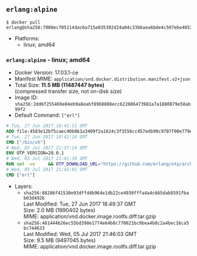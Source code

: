 ## `erlang:alpine`

```console
$ docker pull erlang@sha256:7008ecf05114dac6a715e035302d24a04c33b6aea6bde4c507ebe4053f443a74
```

-	Platforms:
	-	linux; amd64

### `erlang:alpine` - linux; amd64

-	Docker Version: 17.03.1-ce
-	Manifest MIME: `application/vnd.docker.distribution.manifest.v2+json`
-	Total Size: **11.5 MB (11487447 bytes)**  
	(compressed transfer size, not on-disk size)
-	Image ID: `sha256:2dd6f255469e84eb9a8eabf8968808ecc622886473981a7a1880879e58ab99f2`
-	Default Command: `["erl"]`

```dockerfile
# Tue, 27 Jun 2017 18:41:51 GMT
ADD file:4583e12bf5caec40b861a3409f2a1624c3f3556cc457edb99c9707f00e779e45 in / 
# Tue, 27 Jun 2017 18:42:16 GMT
CMD ["/bin/sh"]
# Wed, 05 Jul 2017 21:37:24 GMT
ENV OTP_VERSION=20.0.1
# Wed, 05 Jul 2017 21:41:39 GMT
RUN set -xe 	&& OTP_DOWNLOAD_URL="https://github.com/erlang/otp/archive/OTP-${OTP_VERSION}.tar.gz" 	&& OTP_DOWNLOAD_SHA256="8b121b38102acd43f89afd786055461741522c3a13ee17ef1a795c0dbf6aa281" 	&& apk add --no-cache --virtual .fetch-deps 		curl 		ca-certificates 	&& curl -fSL -o otp-src.tar.gz "$OTP_DOWNLOAD_URL" 	&& echo "$OTP_DOWNLOAD_SHA256  otp-src.tar.gz" | sha256sum -c - 	&& apk add --no-cache --virtual .build-deps 		gcc 		libc-dev 		make 		autoconf 		ncurses-dev 		tar 	&& export ERL_TOP="/usr/src/otp_src_${OTP_VERSION%%@*}" 	&& mkdir -vp $ERL_TOP 	&& tar -xzf otp-src.tar.gz -C $ERL_TOP --strip-components=1 	&& rm otp-src.tar.gz 	&& ( cd $ERL_TOP 	  && ./otp_build autoconf 	  && export OTP_SMALL_BUILD=true 	  && ./configure 		--enable-dirty-schedulers 	  && make -j$(getconf _NPROCESSORS_ONLN) 	  && make install ) 	&& rm -rf $ERL_TOP 	&& find /usr/local -regex '/usr/local/lib/erlang/\(lib/\|erts-\).*/\(man\|doc\|src\|info\|include\|examples\)' | xargs rm -rf 	&& rm -rf /usr/local/lib/erlang/lib/*tools* 		/usr/local/lib/erlang/lib/*test* 		/usr/local/lib/erlang/usr 		/usr/local/lib/erlang/misc 		/usr/local/lib/erlang/erts*/lib/lib*.a 		/usr/local/lib/erlang/erts*/lib/internal 	&& scanelf --nobanner -E ET_EXEC -BF '%F' --recursive /usr/local | xargs strip --strip-all 	&& scanelf --nobanner -E ET_DYN -BF '%F' --recursive /usr/local | xargs -r strip --strip-unneeded 	&& runDeps=$( 		scanelf --needed --nobanner --recursive /usr/local 			| awk '{ gsub(/,/, "\nso:", $2); print "so:" $2 }' 			| sort -u 			| xargs -r apk info --installed 			| sort -u 	) 	&& apk add --virtual .erlang-rundeps $runDeps 	&& apk del .fetch-deps .build-deps
# Wed, 05 Jul 2017 21:42:01 GMT
CMD ["erl"]
```

-	Layers:
	-	`sha256:88286f41530e93dffd4b964e1db22ce4939fffa4a4c665dab8591fbab03d4926`  
		Last Modified: Tue, 27 Jun 2017 18:49:37 GMT  
		Size: 2.0 MB (1990402 bytes)  
		MIME: application/vnd.docker.image.rootfs.diff.tar.gzip
	-	`sha256:481444b26ec55bd398e1774e64b8c770821bc9bea4b8c2a4bec16ca5bc744633`  
		Last Modified: Wed, 05 Jul 2017 21:46:03 GMT  
		Size: 9.5 MB (9497045 bytes)  
		MIME: application/vnd.docker.image.rootfs.diff.tar.gzip
